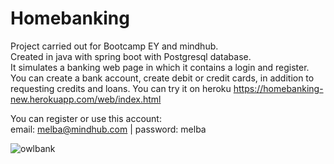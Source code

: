# Homebanking
Project carried out for Bootcamp EY and mindhub. <br>
Created in java with spring boot with Postgresql database. <br>
It simulates a banking web page in which it contains a login and register. You can create a bank account, create debit or credit cards, in addition to requesting credits and loans.
You can try it on heroku https://homebanking-new.herokuapp.com/web/index.html

You can register or use this account: <br>
email: melba@mindhub.com | password: melba

![owlbank](https://user-images.githubusercontent.com/88014735/168184084-6c3a3add-3ac6-4c1e-ab4d-7e28fc5c357d.png)

